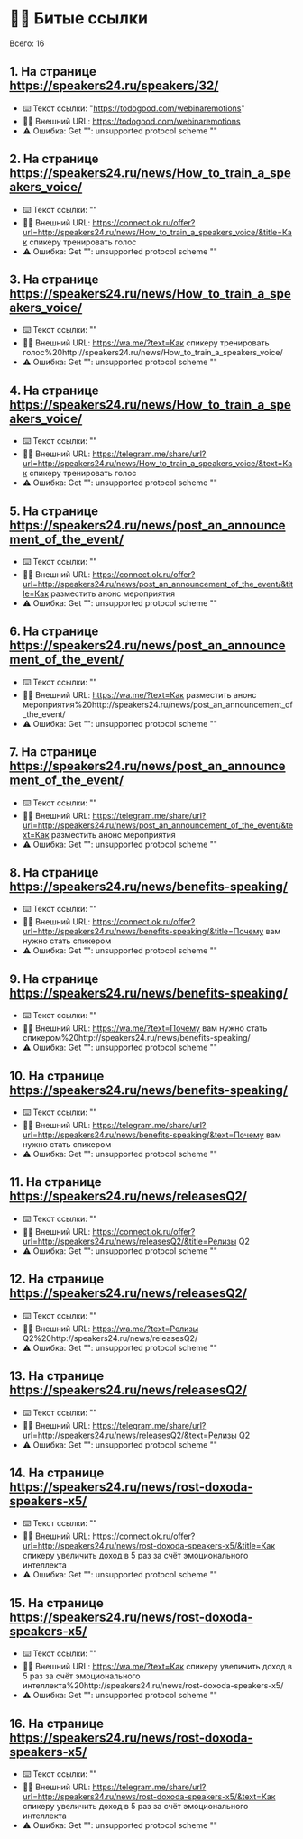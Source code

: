 # ⛓️‍💥 Битые ссылки

Всего: 16

## 1. На странице https://speakers24.ru/speakers/32/

- ⌨️ Текст ссылки: "https://todogood.com/webinaremotions"
- ⛓️‍💥 Внешний URL: https://todogood.com/webinaremotions
- ⚠️ Ошибка: Get "": unsupported protocol scheme ""

## 2. На странице https://speakers24.ru/news/How_to_train_a_speakers_voice/

- ⌨️ Текст ссылки: ""
- ⛓️‍💥 Внешний URL: https://connect.ok.ru/offer?url=http://speakers24.ru/news/How_to_train_a_speakers_voice/&title=Как спикеру тренировать голос
- ⚠️ Ошибка: Get "": unsupported protocol scheme ""

## 3. На странице https://speakers24.ru/news/How_to_train_a_speakers_voice/

- ⌨️ Текст ссылки: ""
- ⛓️‍💥 Внешний URL: https://wa.me/?text=Как спикеру тренировать голос%20http://speakers24.ru/news/How_to_train_a_speakers_voice/
- ⚠️ Ошибка: Get "": unsupported protocol scheme ""

## 4. На странице https://speakers24.ru/news/How_to_train_a_speakers_voice/

- ⌨️ Текст ссылки: ""
- ⛓️‍💥 Внешний URL: https://telegram.me/share/url?url=http://speakers24.ru/news/How_to_train_a_speakers_voice/&text=Как спикеру тренировать голос
- ⚠️ Ошибка: Get "": unsupported protocol scheme ""

## 5. На странице https://speakers24.ru/news/post_an_announcement_of_the_event/

- ⌨️ Текст ссылки: ""
- ⛓️‍💥 Внешний URL: https://connect.ok.ru/offer?url=http://speakers24.ru/news/post_an_announcement_of_the_event/&title=Как разместить анонс мероприятия
- ⚠️ Ошибка: Get "": unsupported protocol scheme ""

## 6. На странице https://speakers24.ru/news/post_an_announcement_of_the_event/

- ⌨️ Текст ссылки: ""
- ⛓️‍💥 Внешний URL: https://wa.me/?text=Как разместить анонс мероприятия%20http://speakers24.ru/news/post_an_announcement_of_the_event/
- ⚠️ Ошибка: Get "": unsupported protocol scheme ""

## 7. На странице https://speakers24.ru/news/post_an_announcement_of_the_event/

- ⌨️ Текст ссылки: ""
- ⛓️‍💥 Внешний URL: https://telegram.me/share/url?url=http://speakers24.ru/news/post_an_announcement_of_the_event/&text=Как разместить анонс мероприятия
- ⚠️ Ошибка: Get "": unsupported protocol scheme ""

## 8. На странице https://speakers24.ru/news/benefits-speaking/

- ⌨️ Текст ссылки: ""
- ⛓️‍💥 Внешний URL: https://connect.ok.ru/offer?url=http://speakers24.ru/news/benefits-speaking/&title=Почему вам нужно стать спикером
- ⚠️ Ошибка: Get "": unsupported protocol scheme ""

## 9. На странице https://speakers24.ru/news/benefits-speaking/

- ⌨️ Текст ссылки: ""
- ⛓️‍💥 Внешний URL: https://wa.me/?text=Почему вам нужно стать спикером%20http://speakers24.ru/news/benefits-speaking/
- ⚠️ Ошибка: Get "": unsupported protocol scheme ""

## 10. На странице https://speakers24.ru/news/benefits-speaking/

- ⌨️ Текст ссылки: ""
- ⛓️‍💥 Внешний URL: https://telegram.me/share/url?url=http://speakers24.ru/news/benefits-speaking/&text=Почему вам нужно стать спикером
- ⚠️ Ошибка: Get "": unsupported protocol scheme ""

## 11. На странице https://speakers24.ru/news/releasesQ2/

- ⌨️ Текст ссылки: ""
- ⛓️‍💥 Внешний URL: https://connect.ok.ru/offer?url=http://speakers24.ru/news/releasesQ2/&title=Релизы Q2
- ⚠️ Ошибка: Get "": unsupported protocol scheme ""

## 12. На странице https://speakers24.ru/news/releasesQ2/

- ⌨️ Текст ссылки: ""
- ⛓️‍💥 Внешний URL: https://wa.me/?text=Релизы Q2%20http://speakers24.ru/news/releasesQ2/
- ⚠️ Ошибка: Get "": unsupported protocol scheme ""

## 13. На странице https://speakers24.ru/news/releasesQ2/

- ⌨️ Текст ссылки: ""
- ⛓️‍💥 Внешний URL: https://telegram.me/share/url?url=http://speakers24.ru/news/releasesQ2/&text=Релизы Q2
- ⚠️ Ошибка: Get "": unsupported protocol scheme ""

## 14. На странице https://speakers24.ru/news/rost-doxoda-speakers-x5/

- ⌨️ Текст ссылки: ""
- ⛓️‍💥 Внешний URL: https://connect.ok.ru/offer?url=http://speakers24.ru/news/rost-doxoda-speakers-x5/&title=Как спикеру увеличить доход в 5 раз за счёт эмоционального интеллекта
- ⚠️ Ошибка: Get "": unsupported protocol scheme ""

## 15. На странице https://speakers24.ru/news/rost-doxoda-speakers-x5/

- ⌨️ Текст ссылки: ""
- ⛓️‍💥 Внешний URL: https://wa.me/?text=Как спикеру увеличить доход в 5 раз за счёт эмоционального интеллекта%20http://speakers24.ru/news/rost-doxoda-speakers-x5/
- ⚠️ Ошибка: Get "": unsupported protocol scheme ""

## 16. На странице https://speakers24.ru/news/rost-doxoda-speakers-x5/

- ⌨️ Текст ссылки: ""
- ⛓️‍💥 Внешний URL: https://telegram.me/share/url?url=http://speakers24.ru/news/rost-doxoda-speakers-x5/&text=Как спикеру увеличить доход в 5 раз за счёт эмоционального интеллекта
- ⚠️ Ошибка: Get "": unsupported protocol scheme ""
